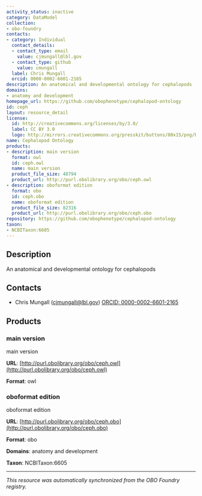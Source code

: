 ```yaml
---
activity_status: inactive
category: DataModel
collection:
- obo-foundry
contacts:
- category: Individual
  contact_details:
  - contact_type: email
    value: cjmungall@lbl.gov
  - contact_type: github
    value: cmungall
  label: Chris Mungall
  orcid: 0000-0002-6601-2165
description: An anatomical and developmental ontology for cephalopods
domains:
- anatomy and development
homepage_url: https://github.com/obophenotype/cephalopod-ontology
id: ceph
layout: resource_detail
license:
  id: http://creativecommons.org/licenses/by/3.0/
  label: CC BY 3.0
  logo: http://mirrors.creativecommons.org/presskit/buttons/80x15/png/by.png
name: Cephalopod Ontology
products:
- description: main version
  format: owl
  id: ceph.owl
  name: main version
  product_file_size: 48794
  product_url: http://purl.obolibrary.org/obo/ceph.owl
- description: oboformat edition
  format: obo
  id: ceph.obo
  name: oboformat edition
  product_file_size: 82316
  product_url: http://purl.obolibrary.org/obo/ceph.obo
repository: https://github.com/obophenotype/cephalopod-ontology
taxon:
- NCBITaxon:6605
---
```

## Description

An anatomical and developmental ontology for cephalopods

## Contacts

- Chris Mungall (cjmungall@lbl.gov) [ORCID: 0000-0002-6601-2165](https://orcid.org/0000-0002-6601-2165)

## Products

### main version

main version

**URL**: [http://purl.obolibrary.org/obo/ceph.owl](http://purl.obolibrary.org/obo/ceph.owl)

**Format**: owl

### oboformat edition

oboformat edition

**URL**: [http://purl.obolibrary.org/obo/ceph.obo](http://purl.obolibrary.org/obo/ceph.obo)

**Format**: obo

**Domains**: anatomy and development

**Taxon**: NCBITaxon:6605

---

*This resource was automatically synchronized from the OBO Foundry registry.*